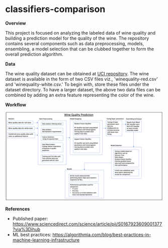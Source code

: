 # classifiers-comparison

**Overview**

This project is focused on analyzing the labeled data of wine quality and building a prediction model for the quality of the wine. The repository contains several components such as 
data preprocessing, models, ensembling, a model selection that can be clubbed together to form the overall prediction algorithm.




**Data**

The wine quality dataset can be obtained at [UCI repository](https://archive.ics.uci.edu/ml/datasets/Wine+Quality).
The wine dataset is available in the form of two CSV files viz., 'winequality-red.csv' and 'winequality-white.csv.' To begin with, store these files under the dataset directory. 
To have a larger dataset, the above two data files can be combined by adding an extra feature representing the color of the wine.





**Workflow**

![alt text](https://github.com/samz007/classifiers-comparison/blob/master/architectural_view.png)



**References**

* Published paper: https://www.sciencedirect.com/science/article/pii/S0167923609001377?via%3Dihub
* ML best practices: https://algorithmia.com/blog/best-practices-in-machine-learning-infrastructure
